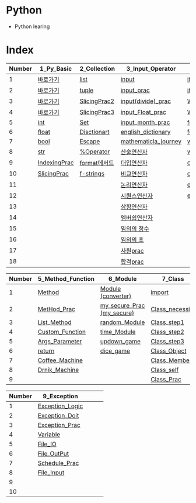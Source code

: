 # Python

- Python learing

# Index

|Number|1_Py_Basic|2_Collection|3_Input_Operator|4_If_While|
|-|-|-|-|-|
|1|[바로가기](./Python/1_Py_Basic/1.py)|[list](https://github.com/inseonyu270/Python/blob/main/Python/2_Collection/1%20list.py)|[input](https://github.com/inseonyu270/Python/blob/main/Python/3_Input_Operator/1%20input.py)|[if](https://github.com/inseonyu270/Python/blob/main/Python/4_If_While/1%20if.py)|
|2|[바로가기](./Python/1_Py_Basic/2.py)|[tuple](https://github.com/inseonyu270/Python/blob/main/Python/2_Collection/2%20tuple.py)|[input_prac](https://github.com/inseonyu270/Python/blob/main/Python/3_Input_Operator/2%20input_prac.py)|[ifPrac](https://github.com/inseonyu270/Python/blob/main/Python/4_If_While/2%20if_Prac.py)|
|3|[바로가기](./Python/1_Py_Basic/3.py)|[SlicingPrac2](https://github.com/inseonyu270/Python/blob/main/Python/2_Collection/3%20SlicingPrac2.py)|[input(divide)_prac](https://github.com/inseonyu270/Python/blob/main/Python/3_Input_Operator/3%20input(divide)_prac.py)|[While](https://github.com/inseonyu270/Python/blob/main/Python/4_If_While/3%20While.py)|
|4|[바로가기](./Python/1_Py_Basic/4.py)|[SlicingPrac3](https://github.com/inseonyu270/Python/blob/main/Python/2_Collection/3%20SlicingPrac3.py)|[input_Float_prac](https://github.com/inseonyu270/Python/blob/main/Python/3_Input_Operator/4%20input_Float_prac.py)|[While_Prac](https://github.com/inseonyu270/Python/blob/main/Python/4_If_While/4%20While_Prac.py)|
|5|[int](https://github.com/inseonyu270/Python/blob/main/Python/1_Py_Basic/5%20int.py)|[Set](https://github.com/inseonyu270/Python/blob/main/Python/2_Collection/5%20Set.py)|[input_month_prac](https://github.com/inseonyu270/Python/blob/main/Python/3_Input_Operator/5%20input_month_prac.py)|[for](https://github.com/inseonyu270/Python/blob/main/Python/4_If_While/5%20for.py)|
|6|[float](https://github.com/inseonyu270/Python/blob/main/Python/1_Py_Basic/6%20float.py)|[Disctionart](https://github.com/inseonyu270/Python/blob/main/Python/2_Collection/6%20dict.py)|[english_dictionary](https://github.com/inseonyu270/Python/blob/main/Python/3_Input_Operator/6%20english_dictionary.py)|[for_Prac](https://github.com/inseonyu270/Python/blob/main/Python/4_If_While/6%20for_Prac.py)|
|7|[bool](https://github.com/inseonyu270/Python/blob/main/Python/1_Py_Basic/7%20bool.py)|[Escape](https://github.com/inseonyu270/Python/blob/main/Python/2_Collection/7%20Escape.py)|[mathematicla_journey](https://github.com/inseonyu270/Python/blob/main/Python/3_Input_Operator/7%20mathematical_journey.py)|[while_break](https://github.com/inseonyu270/Python/blob/main/Python/4_If_While/7%20while_break.py)|
|8|[str](https://github.com/inseonyu270/Python/blob/main/Python/1_Py_Basic/8%20str.py)|[%Operator](https://github.com/inseonyu270/Python/blob/main/Python/2_Collection/8%20%25Operator.py)|[산술연산자](https://github.com/inseonyu270/Python/blob/main/Python/3_Input_Operator/8%20산술연산자.py)|[while_break_Prac](https://github.com/inseonyu270/Python/blob/main/Python/4_If_While/8%20while_break_Prac.py)|
|9|[IndexingPrac](./Python/1_Py_Basic/IndexingPrac.py)|[format메서드](https://github.com/inseonyu270/Python/blob/main/Python/2_Collection/9%20format%EB%A9%94%EC%84%9C%EB%93%9C.py)|[대입연산자](https://github.com/inseonyu270/Python/blob/main/Python/3_Input_Operator/9%20대입연산자.py)|[continue](https://github.com/inseonyu270/Python/blob/main/Python/4_If_While/9%20continue.py)|
|10|[SlicingPrac](./Python/1_Py_Basic/SlicingPrac.py)|[f-strings](https://github.com/inseonyu270/Python/blob/main/Python/2_Collection/10%20f-strings.py)|[비교연산자](https://github.com/inseonyu270/Python/blob/main/Python/3_Input_Operator/10%20비교연산자.py)|[continue_Prac](https://github.com/inseonyu270/Python/blob/main/Python/4_If_While/10%20continue_Prac.py)|
|11|||[논리연산자](https://github.com/inseonyu270/Python/blob/main/Python/3_Input_Operator/11%20논리연산자.py)|[enumerate](https://github.com/inseonyu270/Python/blob/main/Python/4_If_While/11%20enumerate.py)|
|12|||[시퀀스연산자](https://github.com/inseonyu270/Python/blob/main/Python/3_Input_Operator/12%20시퀀스연산자.py)|[enumerate_Prac](https://github.com/inseonyu270/Python/blob/main/Python/4_If_While/12%20while_enumerate_Prac.py)|
|13|||[삼항연산자](https://github.com/inseonyu270/Python/blob/main/Python/3_Input_Operator/13%20삼항연산자.py)||
|14|||[멤버쉽연산자](https://github.com/inseonyu270/Python/blob/main/Python/3_Input_Operator/14%20멤버쉽연산자.py)||
|15|||[임의의 정수](https://github.com/inseonyu270/Python/blob/main/Python/3_Input_Operator/15%20임의의%20정수.py)||
|16|||[임의의 초](https://github.com/inseonyu270/Python/blob/main/Python/3_Input_Operator/16%20임의의%20초.py)||
|17|||[사원prac](https://github.com/inseonyu270/Python/blob/main/Python/3_Input_Operator/17%20사원prac.py)||
|18|||[합격prac](https://github.com/inseonyu270/Python/blob/main/Python/3_Input_Operator/18%20합격prac.py)||

|Number|5_Method_Function|6_Module|7_Class|8_Class_Constructor|
|-|-|-|-|-|
|1|[Method](https://github.com/inseonyu270/Python/blob/main/Python/5_Method_Function/1%20Method.py)|[Module](https://github.com/inseonyu270/Python/blob/main/Python/6_Module/1%20Module.py) [(converter)](https://github.com/inseonyu270/Python/blob/main/Python/6_Module/converter.py)|[import](https://github.com/inseonyu270/Python/blob/main/Python/7_Class/1%20import.py)|[init_del](https://github.com/inseonyu270/Python/blob/main/Python/8_Class_Constructor/1%20init_del.py)
|2|[MetHod_Prac](https://github.com/inseonyu270/Python/blob/main/Python/5_Method_Function/2%20Method_Prac.py)|[my_secure_Prac](https://github.com/inseonyu270/Python/blob/main/Python/6_Module/2%20my_secure_Prac.py) [(my_secure)](https://github.com/inseonyu270/Python/blob/main/Python/6_Module/my_secure.py)|[Class_necessity](https://github.com/inseonyu270/Python/blob/main/Python/7_Class/2%20Class_necessity.py)|[init_instance](https://github.com/inseonyu270/Python/blob/main/Python/8_Class_Constructor/2%20init_instance.py)
|3|[List_Method](https://github.com/inseonyu270/Python/blob/main/Python/5_Method_Function/3%20List_Method.py)|[random_Module](https://github.com/inseonyu270/Python/blob/main/Python/6_Module/3%20random_Module.py)|[Class_step1](https://github.com/inseonyu270/Python/blob/main/Python/7_Class/3%20Class_step1.py)|[init_Service](https://github.com/inseonyu270/Python/blob/main/Python/8_Class_Constructor/3%20init_Service.py)
|4|[Custom_Function](https://github.com/inseonyu270/Python/blob/main/Python/5_Method_Function/4%20Custom_Function.py)|[time_Module](https://github.com/inseonyu270/Python/blob/main/Python/6_Module/4%20time_Module.py)|[Class_step2](https://github.com/inseonyu270/Python/blob/main/Python/7_Class/4%20Class_step2.py)|[Class_Static_Method](https://github.com/inseonyu270/Python/blob/main/Python/8_Class_Constructor/4%20Class_Static_Method.py)
|5|[Args_Parameter](https://github.com/inseonyu270/Python/blob/main/Python/5_Method_Function/5%20Args_Parameter.py)|[updown_game](https://github.com/inseonyu270/Python/blob/main/Python/6_Module/5%20updown_game.py)|[Class_step3](https://github.com/inseonyu270/Python/blob/main/Python/7_Class/5%20Class_step3.py)|[Class_Bag](https://github.com/inseonyu270/Python/blob/main/Python/8_Class_Constructor/5%20Class_Bag.py)
|6|[return](https://github.com/inseonyu270/Python/blob/main/Python/5_Method_Function/6%20return.py)|[dice_game](https://github.com/inseonyu270/Python/blob/main/Python/6_Module/6%20dice_game.py)|[Class_Object](https://github.com/inseonyu270/Python/blob/main/Python/7_Class/6%20Class_Object.py)|[Class_Person_Prac](https://github.com/inseonyu270/Python/blob/main/Python/8_Class_Constructor/6%20Class_Person_Prac.py)
|7|[Coffee_Machine](https://github.com/inseonyu270/Python/blob/main/Python/5_Method_Function/7%20Coffee_Machine.py)||[Class_Member](https://github.com/inseonyu270/Python/blob/main/Python/7_Class/7%20Class_Member.py)|[Inheritance](https://github.com/inseonyu270/Python/blob/main/Python/8_Class_Constructor/7%20Inheritance.py)
|8|[Drnik_Machine](https://github.com/inseonyu270/Python/blob/main/Python/5_Method_Function/8%20Drink_Machine.py)||[Class_self](https://github.com/inseonyu270/Python/blob/main/Python/7_Class/8%20Class_self.py)|[Coffee_Bean](https://github.com/inseonyu270/Python/blob/main/Python/8_Class_Constructor/8%20Coffee_Bean.py)
|9|||[Class_Prac](https://github.com/inseonyu270/Python/blob/main/Python/7_Class/9%20Class_Prac.py)|[Shop_Prac](https://github.com/inseonyu270/Python/blob/main/Python/8_Class_Constructor/9%20Shop_Prac.py)

|Number|9_Exception||||
|-|-|-|-|-|
|1|[Exception_Logic](https://github.com/inseonyu270/Python/blob/main/Python/9_Exception/1%20Exception_Logic.py)||
|2|[Exception_Doit](https://github.com/inseonyu270/Python/blob/main/Python/9_Exception/2%20Exception_Doit.py)
|3|[Exception_Prac](https://github.com/inseonyu270/Python/blob/main/Python/9_Exception/3%20Exception_Prac.py)
|4|[Variable](https://github.com/inseonyu270/Python/blob/main/Python/9_Exception/4%20Variable.py)
|5|[File_IO](https://github.com/inseonyu270/Python/blob/main/Python/9_Exception/5%20File_IO.py)
|6|[File_OutPut](https://github.com/inseonyu270/Python/blob/main/Python/9_Exception/6%20File_Output.py)
|7|[Schedule_Prac](https://github.com/inseonyu270/Python/blob/main/Python/9_Exception/7%20Schedule_Prac.py)
|8|[File_Input](https://github.com/inseonyu270/Python/blob/main/Python/9_Exception/8%20File_Input.py)
|9|
|10|
<!--Py Basic
|-|-|-|
|-|-|-|
|Number|Py|-|
|1|바로가기|-|
|2|바로가기|-|
|3|바로가기|-|
|4|바로가기|-|
|5|int|-|
|6|float|-|
|7|bool|-|
|8|str|-|
|9|[IndexingPrac](./Python/1_Py_Basic/IndexingPrac.py)|-|
|10|[SlicingPrac](./Python/1_Py_Basic/SlicingPrac.py)|-|
-->

